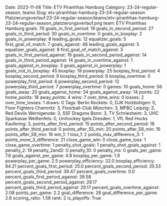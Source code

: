 Date: 2023-11-06
Title: ETV Piranhhas Hamburg
Category: 23-24-regular-season, teams
Slug: etv-piranhhas-hamburg-23-24-regular-season
Platzierungsverlauf:23-24-regular-season/teams/etv-piranhhas-hamburg-23-24-regular-season_platzierungsverlauf.png
team: ETV Piranhhas Hamburg
goals: 76
goals_in_first_period: 19
goals_in_second_period: 27
goals_in_third_period: 30
goals_in_overtime: 0
goals_in_boxplay: 2
goals_in_powerplay: 8
leading_goals: 12
equalizer_goals: 5
first_goal_of_match: 7
goals_against: 48
leading_goals_against: 5
equalizer_goals_against: 8
first_goal_of_match_against: 3
goals_in_first_period_against: 19
goals_in_second_period_against: 14
goals_in_third_period_against: 14
goals_in_overtime_against: 1
goals_against_in_boxplay: 3
goals_against_in_powerplay: 1
goals_not_in_boxplay: 45
boxplay: 19
powerplay: 25
boxplay_first_period: 4
boxplay_second_period: 9
boxplay_third_period: 6
boxplay_overtime: 0
powerplay_first_period: 6
powerplay_second_period: 12
powerplay_third_period: 7
powerplay_overtime: 0
games: 10
goals_home: 56
goals_away: 20
goals_against_home: 34
goals_against_away: 14
points: 22
home_points: 18
away_points: 4
wins: 7
over_time_wins: 0
losses: 2
over_time_losses: 1
draws: 0
Tags:  Berlin Rockets: 0,  DJK Holzbüttgen: 0,  Floor Fighters Chemnitz: 3,  Floorball-Club München: 3,  MFBC Leipzig: 3,  Red Devils Wernigerode: 3,  SSF Dragons Bonn: 3,  TV Schriesheim: 3,  UHC Sparkasse Weißenfels: 0,  Unihockey Igels Dresden: 1,  VfL Red Hocks Kaufering: 3,
points_after_first_period: 15
points_after_second_period: 18
points_after_third_period: 0
points_after_55_min: 20
points_after_58_min: 16
points_after_59_min: 16
win_1: 1
loss_1: 2
points_max_difference_3: 1
points_more_3_difference: 21
close_game_win: 0
close_game_loss: 1
close_game_overtime: 1
penalty_shot_goals: 1
penalty_shot_goals_against: 1
penalty_2: 19
penalty_2and2: 0
penalty_10: 0
penalty_ms: 0
goals_per_game: 7.6
goals_against_per_game: 4.8
boxplay_per_game: 1.9
powerplay_per_game: 2.5
powerplay_efficiency: 32.0
boxplay_efficiency: 84.21
percent_goals_first_period: 25.0
percent_goals_second_period: 35.53
percent_goals_third_period: 39.47
percent_goals_overtime: 0.0
percent_goals_first_period_against: 39.58
percent_goals_second_period_against: 29.17
percent_goals_third_period_against: 29.17
percent_goals_overtime_against: 2.08
points_per_game: 2.2
goal_difference: 28
goal_difference_per_game: 2.8
scoring_ratio: 1.58
rank: 2
is_playoffs: True
